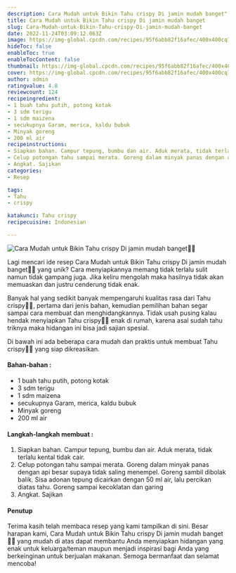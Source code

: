 ```yaml
---
description: Cara Mudah untuk Bikin Tahu crispy Di jamin mudah banget"
title: Cara Mudah untuk Bikin Tahu crispy Di jamin mudah banget
slug: Cara-Mudah-untuk-Bikin-Tahu-crispy-Di-jamin-mudah-banget
date: 2022-11-24T03:09:12.063Z
image: https://img-global.cpcdn.com/recipes/95f6abb82f16afec/400x400cq70/photo.jpg
hideToc: false
enableToc: true
enableTocContent: false
thumbnail: https://img-global.cpcdn.com/recipes/95f6abb82f16afec/400x400cq70/photo.jpg
cover: https://img-global.cpcdn.com/recipes/95f6abb82f16afec/400x400cq70/photo.jpg
author: admin
ratingvalue: 4.8
reviewcount: 124
recipeingredient:
- 1 buah tahu putih, potong kotak
- 3 sdm terigu
- 1 sdm maizena
- secukupnya Garam, merica, kaldu bubuk
- Minyak goreng
- 200 ml air
recipeinstructions:
- Siapkan bahan. Campur tepung, bumbu dan air. Aduk merata, tidak terlalu kental tidak cair.
- Celup potongan tahu sampai merata. Goreng dalam minyak panas dengan api besar supaya tidak saling menempel. Goreng sambil dibolak balik. Sisa adonan tepung dicairkan dengan 50 ml air, lalu percikan diatas tahu. Goreng sampai kecoklatan dan garing
- Angkat. Sajikan
categories:
- Resep

tags:
- Tahu
- crispy

katakunci: Tahu crispy
recipecuisine: Indonesian

---
```


![Cara Mudah untuk Bikin Tahu crispy Di jamin mudah banget👩‍🍳](https://img-global.cpcdn.com/recipes/95f6abb82f16afec/400x400cq70/photo.jpg)

Lagi mencari ide resep Cara Mudah untuk Bikin Tahu crispy Di jamin mudah banget👩‍🍳 yang unik? Cara menyiapkannya memang tidak terlalu sulit namun tidak gampang juga. Jika keliru mengolah maka hasilnya tidak akan memuaskan dan justru cenderung tidak enak.

Banyak hal yang sedikit banyak mempengaruhi kualitas rasa dari Tahu crispy👩‍🍳, pertama dari jenis bahan, kemudian pemilihan bahan segar sampai cara membuat dan menghidangkannya. Tidak usah pusing kalau hendak menyiapkan Tahu crispy👩‍🍳 enak di rumah, karena asal sudah tahu triknya maka hidangan ini bisa jadi sajian spesial.

Di bawah ini ada beberapa cara mudah dan praktis untuk membuat Tahu crispy👩‍🍳 yang siap dikreasikan.

<!--inarticleads1-->

#### Bahan-bahan :

- 1 buah tahu putih, potong kotak
- 3 sdm terigu
- 1 sdm maizena
- secukupnya Garam, merica, kaldu bubuk
- Minyak goreng
- 200 ml air

<!--inarticleads2-->

#### Langkah-langkah membuat :

1. Siapkan bahan. Campur tepung, bumbu dan air. Aduk merata, tidak terlalu kental tidak cair.
1. Celup potongan tahu sampai merata. Goreng dalam minyak panas dengan api besar supaya tidak saling menempel. Goreng sambil dibolak balik. Sisa adonan tepung dicairkan dengan 50 ml air, lalu percikan diatas tahu. Goreng sampai kecoklatan dan garing
1. Angkat. Sajikan

#### Penutup

Terima kasih telah membaca resep yang kami tampilkan di sini. Besar harapan kami, Cara Mudah untuk Bikin Tahu crispy Di jamin mudah banget👩‍🍳 yang mudah di atas dapat membantu Anda menyiapkan hidangan yang enak untuk keluarga/teman maupun menjadi inspirasi bagi Anda yang berkeinginan untuk berjualan makanan. Semoga bermanfaat dan selamat mencoba!